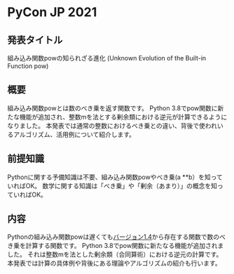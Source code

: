 # PyCon JP 2021

## 発表タイトル

組み込み関数powの知られざる進化 (Unknown Evolution of the Built-in Function pow)

## 概要

組み込み関数powとは数のべき乗を返す関数です。
Python 3.8でpow関数に新たな機能が追加され、整数mを法とする剰余類における逆元が計算できるようになりました。
本発表では通常の整数におけるべき乗との違い、背後で使われいるアルゴリズム、活用例について紹介します。

## 前提知識

Pythonに関する予備知識は不要、組み込み関数powやべき乗(a **b）を知っていればOK。
数学に関する知識は「べき乗」や「剰余（あまり）」の概念を知っていればOK。

## 内容

Pythonの組み込み関数powは遅くても[バージョン1.4](https://docs.python.org/release/1.4/lib/node26.html#SECTION00330000000000000000)から存在する関数で数のべき乗を計算する関数です。
Python 3.8でpow関数に新たなる機能が追加されました。
それは整数mを法とした剰余類（合同算術）における逆元の計算です。
本発表では計算の具体例や背後にある理論やアルゴリズムの紹介も行います。
